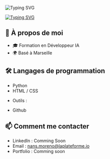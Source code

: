 <img src="https://readme-typing-svg.herokuapp.com?font=Fira+Code&weight=600&size=30&duration=3000&pause=5000&color=008000&center=true&vCenter=true&width=1000&lines=Welcome+to+my+Github+Profile" alt="Typing SVG" /></a>

<a href="https://git.io/typing-svg"><img src="https://readme-typing-svg.herokuapp.com?font=Fira+Code&weight=400&size=19&duration=3000&pause=5000&color=008000&center=true&vCenter=true&width=1000&lines=Hello+i'm+Nans+moreno,+i'm+passionate+in+informatic+a+futur+Ai+developer+from+France" alt="Typing SVG" /></a>

## 🚀 À propos de moi

- 🎓 Formation en Développeur IA
- 🌍 Basé à Marseille

## 🛠️ Langages de programmation
  * Python
  * HTML / CSS 
- Outils :
 * Github

## 📫 Comment me contacter
- LinkedIn : Comming Soon
- Email : nans.moreno@laplateforme.io
- Portfolio : Comming soon

